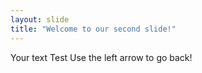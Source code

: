 ```yaml
---
layout: slide
title: "Welcome to our second slide!"
---
```

Your text
Test
Use the left arrow to go back!
